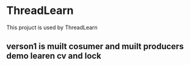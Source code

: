 # ThreadLearn
This projuct is used by ThreadLearn 
## verson1 is muilt cosumer and muilt producers demo learen cv and lock
